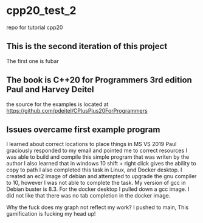 # cpp20_test_2
repo for tutorial cpp20

## This is the second iteration of this project
The first one is fubar

## The book is C++20 for Programmers 3rd edition Paul and Harvey Deitel
the source for the examples is located at https://github.com/pdeitel/CPlusPlus20ForProgrammers

## Issues overcame first example program
I learned about correct locations to place things in MS VS 2019
Paul graciously responded to my email and pointed me to correct resources
I was able to build and compile this simple program that was writen by the author
I also learned that in windows 10 shift + right click gives the ability to copy to path
I also completed this task in Linux, and Docker desktop.
I created an ec2 image of debian and attempted to upgrade the gnu compiler to 10, 
however I was not able to complete the task. My version of gcc in Debian buster is 8.3.
For the docker desktop I pulled down a gcc image.
  I did not like that there was no tab completion in the docker image.

Why the fuck does my graph not reflect my work? I pushed to main, This gamification is fucking my head up!
